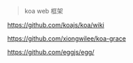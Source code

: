 >koa web 框架

https://github.com/koajs/koa/wiki

https://github.com/xiongwilee/koa-grace

https://github.com/eggjs/egg/